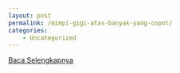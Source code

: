 ```yaml
---
layout: post
permalink: /mimpi-gigi-atas-banyak-yang-copot/
categories:
    - Uncategorized
---
```


[Baca Selengkapnya](/03)
